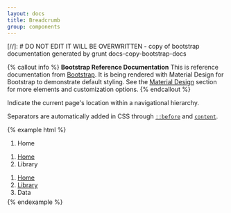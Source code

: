 ```yaml
---
layout: docs
title: Breadcrumb
group: components
---
```


[//]: # DO NOT EDIT IT WILL BE OVERWRITTEN - copy of bootstrap documentation generated by grunt docs-copy-bootstrap-docs

{% callout info %}
**Bootstrap Reference Documentation** 
This is reference documentation from <a href="http://getbootstrap.com">Bootstrap</a>. 
It is being rendered with Material Design for Bootstrap to demonstrate default styling. 
See the <a href="/material-design/buttons">Material Design</a> section for more elements and customization options.
{% endcallout %}



Indicate the current page's location within a navigational hierarchy.

Separators are automatically added in CSS through [`::before`](https://developer.mozilla.org/en-US/docs/Web/CSS/::before) and [`content`](https://developer.mozilla.org/en-US/docs/Web/CSS/content).

{% example html %}
<ol class="breadcrumb">
  <li class="active">Home</li>
</ol>
<ol class="breadcrumb">
  <li><a href="#">Home</a></li>
  <li class="active">Library</li>
</ol>
<ol class="breadcrumb" style="margin-bottom: 5px;">
  <li><a href="#">Home</a></li>
  <li><a href="#">Library</a></li>
  <li class="active">Data</li>
</ol>
{% endexample %}
